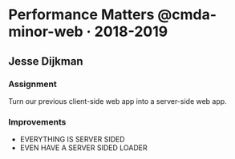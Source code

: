 # Performance Matters @cmda-minor-web · 2018-2019
## Jesse Dijkman

### Assignment
Turn our previous client-side web app into a server-side web app.

### Improvements
- EVERYTHING IS SERVER SIDED
- EVEN HAVE A SERVER SIDED LOADER

